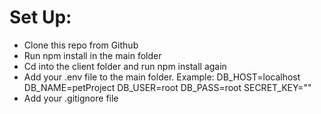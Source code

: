 # Set Up:
- Clone this repo from Github
- Run npm install in the main folder
- Cd into the client folder and run npm install again
- Add your .env file to the main folder. Example:
    DB_HOST=localhost
    DB_NAME=petProject
    DB_USER=root
    DB_PASS=root
    SECRET_KEY=""
- Add your .gitignore file
